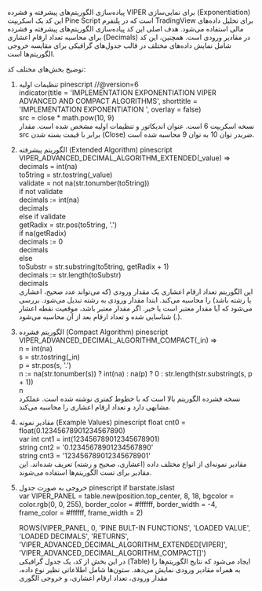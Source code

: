 پیاده‌سازی الگوریتم‌های پیشرفته و فشرده VIPER برای نمایی‌سازی (Exponentiation)
این کد یک اسکریپت Pine Script است که در پلتفرم TradingView برای تحلیل داده‌های مالی استفاده می‌شود. هدف اصلی این کد پیاده‌سازی الگوریتم‌های پیشرفته و فشرده برای محاسبه تعداد ارقام اعشاری (Decimals) در مقادیر ورودی است. همچنین، این کد شامل نمایش داده‌های مختلف در قالب جدول‌های گرافیکی برای مقایسه خروجی الگوریتم‌ها است.

توضیح بخش‌های مختلف کد:
1. تنظیمات اولیه
pinescript
//@version=6  
indicator(title = 'IMPLEMENTATION EXPONENTIATION VIPER ADVANCED AND COMPACT ALGORITHMS', shorttitle = 'IMPLEMENTATION EXPONENTIATION ', overlay = false)  
src = close * math.pow(10, 9)  
نسخه اسکریپت 6 است.
عنوان اندیکاتور و تنظیمات اولیه مشخص شده است.
مقدار src برابر با قیمت بسته شدن (Close) ضربدر توان 10 به توان 9 محاسبه شده است.
2. الگوریتم پیشرفته (Extended Algorithm)
pinescript
VIPER_ADVANCED_DECIMAL_ALGORITHM_EXTENDED(_value) =>   
    decimals = int(na)  
    to5tring = str.tostring(_value)  
    validate = not na(str.tonumber(to5tring))  
    if not validate  
        decimals := int(na)  
        decimals  
    else if validate  
        getRadix = str.pos(to5tring, '.')  
        if na(getRadix)  
            decimals := 0  
            decimals  
        else  
            toSubstr = str.substring(to5tring, getRadix + 1)  
            decimals := str.length(toSubstr)  
            decimals  
این الگوریتم تعداد ارقام اعشاری یک مقدار ورودی (که می‌تواند عدد صحیح، اعشاری یا رشته باشد) را محاسبه می‌کند.
ابتدا مقدار ورودی به رشته تبدیل می‌شود.
بررسی می‌شود که آیا مقدار معتبر است یا خیر.
اگر مقدار معتبر باشد، موقعیت نقطه اعشار (.) شناسایی شده و تعداد ارقام بعد از آن محاسبه می‌شود.
3. الگوریتم فشرده (Compact Algorithm)
pinescript
VIPER_ADVANCED_DECIMAL_ALGORITHM_COMPACT(_in) =>  
    n = int(na)  
    s = str.tostring(_in)  
    p = str.pos(s, '.')  
    n := na(str.tonumber(s)) ? int(na) : na(p) ? 0 : str.length(str.substring(s, p + 1))  
    n  
نسخه فشرده الگوریتم بالا است که با خطوط کمتری نوشته شده است.
عملکرد مشابهی دارد و تعداد ارقام اعشاری را محاسبه می‌کند.
4. مقادیر نمونه (Example Values)
pinescript
float cnt0 = float(0.12345678901234567890)  
var int cnt1 = int(123456789012345678901)  
string cnt2 = '0.12345678901234567890'  
string cnt3 = '123456789012345678901'  
مقادیر نمونه‌ای از انواع مختلف داده (اعشاری، صحیح و رشته) تعریف شده‌اند.
این مقادیر برای تست الگوریتم‌ها استفاده می‌شوند.
5. خروجی به صورت جدول
pinescript
if barstate.islast  
    var VIPER_PANEL = table.new(position.top_center, 8, 18, bgcolor = color.rgb(0, 0, 255), border_color = #ffffff, border_width = -4, frame_color = #ffffff, frame_width = 2)  

    ROWS(VIPER_PANEL, 0, 'PINE BULT-IN FUNCTIONS', 'LOADED VALUE', 'LOADED DECIMALS', 'RETURNS', 'VIPER_ADVANCED_DECIMAL_ALGORITHM_EXTENDED[VIPER]', 'VIPER_ADVANCED_DECIMAL_ALGORITHM_COMPACT[]')  
در این بخش از کد، یک جدول گرافیکی (Table) ایجاد می‌شود که نتایج الگوریتم‌ها را به همراه مقادیر ورودی نمایش می‌دهد.
ستون‌ها شامل اطلاعاتی نظیر نوع داده، مقدار ورودی، تعداد ارقام اعشاری، و خروجی الگوری
